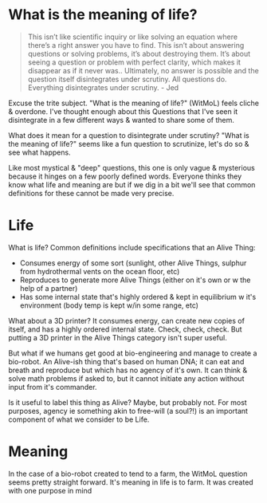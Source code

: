 
# What is the meaning of life?

> This isn’t like scientific inquiry or like solving an equation where there’s a right answer you have to find. This isn’t about answering questions or solving problems, it’s about destroying them. It’s about seeing a question or problem with perfect clarity, which makes it disappear as if it never was.. Ultimately, no answer is possible and the question itself disintegrates under scrutiny. All questions do. Everything disintegrates under scrutiny. - Jed

Excuse the trite subject. "What is the meaning of life?" (WitMoL) feels cliche & overdone. I've thought enough about this Questions that I've seen it disintegrate in a few different ways & wanted to share some of them.

What does it mean for a question to disintegrate under scrutiny? "What is the meaning of life?" seems like a fun question to scrutinize, let's do so & see what happens.

Like most mystical & "deep" questions, this one is only vague & mysterious because it hinges on a few poorly defined words. Everyone thinks they know what life and meaning are but if we dig in a bit we'll see that common definitions for these cannot be made very precise.

# Life

What is life? Common definitions include specifications that an Alive Thing:
 - Consumes energy of some sort (sunlight, other Alive Things, sulphur from hydrothermal vents on the ocean floor, etc)
 - Reproduces to generate more Alive Things (either on it's own or w the help of a partner)
 - Has some internal state that's highly ordered & kept in equilibrium w it's environment (body temp is kept w/in some range, etc)

What about a 3D printer? It consumes energy, can create new copies of itself, and has a highly ordered internal state. Check, check, check. But putting a 3D printer in the Alive Things category isn't super useful.

But what if we humans get good at bio-engineering and manage to create a bio-robot. An Alive-ish thing that's based on human DNA; it can eat and breath and reproduce but which has no agency of it's own. It can think & solve math problems if asked to, but it cannot initiate any action without input from it's commander.

Is it useful to label this thing as Alive? Maybe, but probably not. For most purposes, agency ie something akin to free-will (a soul?!) is an important component of what we consider to be Life.

# Meaning

In the case of a bio-robot created to tend to a farm, the WitMoL question seems pretty straight forward. It's meaning in life is to farm. It was created with one purpose in mind

